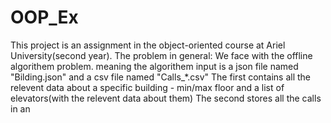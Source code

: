 # OOP_Ex

This project is an assignment in the object-oriented course at Ariel University(second year).
The problem in general:
We face with the offline algorithem problem. meaning the algorithem input is a json file named "Bilding.json" and a csv file named "Calls_*.csv"
The first contains all the relevent data about a specific building -  min/max floor and a list of elevators(with the relevent data about them)
The second stores all the calls in an 
